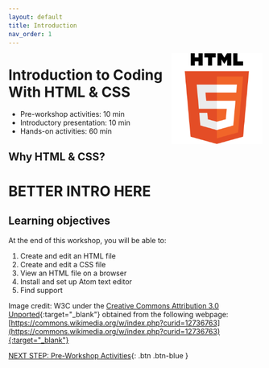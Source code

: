 ```yaml
---
layout: default
title: Introduction 
nav_order: 1
---
```

<img src="images/logo.svg" alt="html logo" style="float:right;width:180px;"> 

# Introduction to Coding With HTML & CSS

- Pre-workshop activities: 10 min 
- Introductory presentation: 10 min
- Hands-on activities: 60 min

## Why HTML & CSS? 

# **BETTER INTRO HERE**

## Learning objectives

At the end of this workshop, you will be able to:

1. Create and edit an HTML file
2. Create and edit a CSS file
3. View an HTML file on a browser
4. Install and set up Atom text editor
5. Find support

Image credit: W3C under the [Creative Commons Attribution 3.0 Unported](https://creativecommons.org/licenses/by/3.0/deed.en){:target="_blank"} obtained from the following webpage: [https://commons.wikimedia.org/w/index.php?curid=12736763](https://commons.wikimedia.org/w/index.php?curid=12736763){:target="_blank"}
 
[NEXT STEP: Pre-Workshop Activities](pre-workshop.html){: .btn .btn-blue }

